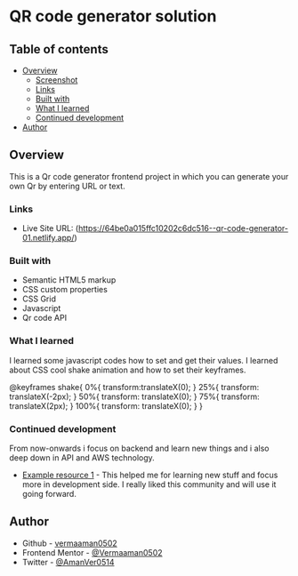 # QR code generator solution

## Table of contents

- [Overview](#overview)
  - [Screenshot](#screenshot)
  - [Links](#links)
  - [Built with](#built-with)
  - [What I learned](#what-i-learned)
  - [Continued development](#continued-development)
- [Author](#author)


## Overview
This is a Qr code generator frontend project in which you can generate your own Qr by entering URL or text.


### Links

- Live Site URL: (https://64be0a015ffc10202c6dc516--qr-code-generator-01.netlify.app/)


### Built with

- Semantic HTML5 markup
- CSS custom properties
- CSS Grid
- Javascript
- Qr code API


### What I learned

I learned some javascript codes how to set and get their values.
I learned about CSS cool shake animation and how to set their keyframes.

@keyframes shake{
    0%{
        transform:translateX(0);
    }
    25%{
        transform: translateX(-2px);
    }
    50%{
        transform: translateX(0);
    }
    75%{
        transform: translateX(2px);
    }
    100%{
        transform: translateX(0);
    }
}


### Continued development

From now-onwards i focus on backend and learn new things and i also deep down in API and AWS technology. 


- [Example resource 1](https://www.frontendmentor.io/community) - This helped me for learning new stuff and focus more in development side. I really liked this community and will use it going forward.

## Author

- Github - [vermaaman0502](https://github.com/vermaaman0502)
- Frontend Mentor - [@Vermaaman0502](https://www.frontendmentor.io/profile/yourusername)
- Twitter - [@AmanVer0514](https://twitter.com/AmanVer0514)



